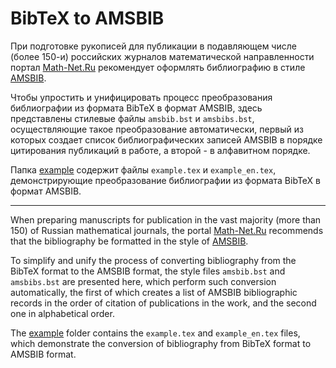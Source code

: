 # BibTeX to AMSBIB
При подготовке рукописей для публикации в подавляющем числе (более 150-и) российских журналов математической направленности портал [Math-Net.Ru](https://www.mathnet.ru/) рекомендует оформлять библиографию в стиле [AMSBIB](https://www.mathnet.ru/poffice/amsbibpackage.phtml?wshow=amsbibpackage&option_lang=rus).

Чтобы упростить и унифицировать процесс преобразования библиографии из формата BibTeX в формат AMSBIB, здесь представлены стилевые файлы `amsbib.bst` и `amsbibs.bst`, осуществляющие такое преобразование автоматически, первый из которых создает список библиографических записей AMSBIB в порядке цитирования публикаций в работе, а второй - в алфавитном порядке. 

Папка [example](https://github.com/kozyakin/bibtex_to_amsbib/tree/main/example/) содержит файлы `example.tex` и `example_en.tex`, демонстрирующие преобразование библиографии из формата BibTeX в формат AMSBIB.


---


When preparing manuscripts for publication in the vast majority (more than 150) of Russian mathematical journals, the portal [Math-Net.Ru](https://www.mathnet.ru/index.phtml?&option_lang=eng) recommends that the bibliography be formatted in the style of [AMSBIB](https://www.mathnet.ru/poffice/amsbibpackage.phtml?wshow=amsbibpackage&option_lang=eng).

To simplify and unify the process of converting bibliography from the BibTeX format to the AMSBIB format, the style files `amsbib.bst` and `amsbibs.bst` are presented here, which perform such conversion automatically, the first of which creates a list of AMSBIB bibliographic records in the order of citation of publications in the work, and the second one in alphabetical order.

The [example](https://github.com/kozyakin/bibtex_to_amsbib/tree/main/example/) folder contains the `example.tex` and `example_en.tex` files, which demonstrate the conversion of bibliography from BibTeX format to AMSBIB format.
